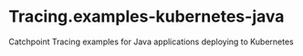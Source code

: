 # Tracing.examples-kubernetes-java
Catchpoint Tracing examples for Java applications deploying to Kubernetes
